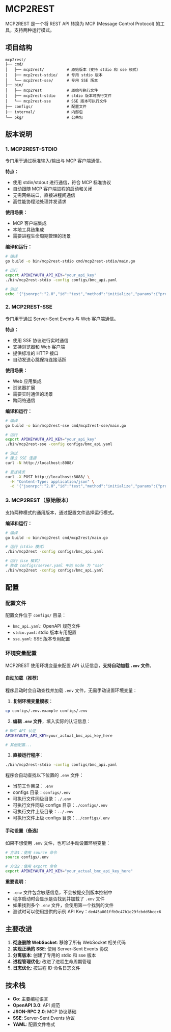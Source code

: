 # MCP2REST

MCP2REST 是一个将 REST API 转换为 MCP (Message Control Protocol) 的工具，支持两种运行模式。

## 项目结构

```
mcp2rest/
├── cmd/
│   ├── mcp2rest/          # 原始版本（支持 stdio 和 sse 模式）
│   ├── mcp2rest-stdio/    # 专用 stdio 版本
│   └── mcp2rest-sse/      # 专用 SSE 版本
├── bin/
│   ├── mcp2rest           # 原始可执行文件
│   ├── mcp2rest-stdio     # stdio 版本可执行文件
│   └── mcp2rest-sse       # SSE 版本可执行文件
├── configs/               # 配置文件
├── internal/              # 内部包
└── pkg/                   # 公共包
```

## 版本说明

### 1. MCP2REST-STDIO

专门用于通过标准输入/输出与 MCP 客户端通信。

**特点：**
- 使用 stdin/stdout 进行通信，符合 MCP 标准协议
- 自动跟随 MCP 客户端进程的启动和关闭
- 无需网络端口，直接进程间通信
- 高性能协程池处理并发请求

**使用场景：**
- MCP 客户端集成
- 本地工具链集成
- 需要进程生命周期管理的场景

**编译和运行：**
```bash
# 编译
go build -o bin/mcp2rest-stdio cmd/mcp2rest-stdio/main.go

# 运行
export APIKEYAUTH_API_KEY="your_api_key"
./bin/mcp2rest-stdio -config configs/bmc_api.yaml

# 测试
echo '{"jsonrpc":"2.0","id":"test","method":"initialize","params":{"protocolVersion":"20241105","capabilities":{},"clientInfo":{"name":"test","version":"1.0"}}}' | ./bin/mcp2rest-stdio -config configs/bmc_api.yaml
```

### 2. MCP2REST-SSE

专门用于通过 Server-Sent Events 与 Web 客户端通信。

**特点：**
- 使用 SSE 协议进行实时通信
- 支持浏览器和 Web 客户端
- 提供标准的 HTTP 接口
- 自动发送心跳保持连接活跃

**使用场景：**
- Web 应用集成
- 浏览器扩展
- 需要实时通信的场景
- 跨网络通信

**编译和运行：**
```bash
# 编译
go build -o bin/mcp2rest-sse cmd/mcp2rest-sse/main.go

# 运行
export APIKEYAUTH_API_KEY="your_api_key"
./bin/mcp2rest-sse -config configs/bmc_api.yaml

# 测试
# 建立 SSE 连接
curl -N http://localhost:8088/

# 发送请求
curl -X POST http://localhost:8088/ \
  -H "Content-Type: application/json" \
  -d '{"jsonrpc":"2.0","id":"test","method":"initialize","params":{"protocolVersion":"20241105","capabilities":{},"clientInfo":{"name":"test","version":"1.0"}}}'
```

### 3. MCP2REST（原始版本）

支持两种模式的通用版本，通过配置文件选择运行模式。

**编译和运行：**
```bash
# 编译
go build -o bin/mcp2rest cmd/mcp2rest/main.go

# 运行（stdio 模式）
./bin/mcp2rest -config configs/bmc_api.yaml

# 运行（sse 模式）
# 修改 configs/server.yaml 中的 mode 为 "sse"
./bin/mcp2rest -config configs/bmc_api.yaml
```

## 配置

### 配置文件

配置文件位于 `configs/` 目录：
- `bmc_api.yaml`: OpenAPI 规范文件
- `stdio.yaml`: stdio 版本专用配置
- `sse.yaml`: SSE 版本专用配置

### 环境变量配置

MCP2REST 使用环境变量来配置 API 认证信息，**支持自动加载 `.env` 文件**。

#### 自动加载（推荐）

程序启动时会自动查找并加载 `.env` 文件，无需手动设置环境变量：

1. **复制环境变量模板**：
```bash
cp configs/.env.example configs/.env
```

2. **编辑 `.env` 文件**，填入实际的认证信息：
```bash
# BMC API 认证
APIKEYAUTH_API_KEY=your_actual_bmc_api_key_here

# 其他配置...
```

3. **直接运行程序**：
```bash
./bin/mcp2rest-stdio -config configs/bmc_api.yaml
```

程序会自动查找以下位置的 `.env` 文件：
- 当前工作目录：`.env`
- configs 目录：`configs/.env`
- 可执行文件同级目录：`./.env`
- 可执行文件同级 configs 目录：`./configs/.env`
- 可执行文件上级目录：`../.env`
- 可执行文件上级 configs 目录：`../configs/.env`

#### 手动设置（备选）

如果不想使用 `.env` 文件，也可以手动设置环境变量：

```bash
# 方法1：使用 source 命令
source configs/.env

# 方法2：使用 export 命令
export APIKEYAUTH_API_KEY="your_actual_bmc_api_key_here"
```

**重要说明**：
- `.env` 文件包含敏感信息，不会被提交到版本控制中
- 程序启动时会显示是否找到并加载了 `.env` 文件
- 如果找到多个 `.env` 文件，会使用第一个找到的文件
- 测试时可以使用提供的示例 API Key：`ded45a001ffb9c47b1e29fcbdd6bcec6`

## 主要改进

1. **彻底删除 WebSocket**: 移除了所有 WebSocket 相关代码
2. **实现正确的 SSE**: 使用 Server-Sent Events 协议
3. **分离版本**: 创建了专用的 stdio 和 sse 版本
4. **进程管理优化**: 改进了进程生命周期管理
5. **日志优化**: 按进程 ID 命名日志文件

## 技术栈

- **Go**: 主要编程语言
- **OpenAPI 3.0**: API 规范
- **JSON-RPC 2.0**: MCP 协议基础
- **SSE**: Server-Sent Events 协议
- **YAML**: 配置文件格式